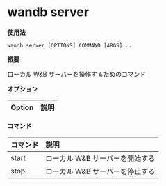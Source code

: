 
# wandb server

**使用法**

`wandb server [OPTIONS] COMMAND [ARGS]...`

**概要**

ローカル W&B サーバーを操作するためのコマンド

**オプション**

| **Option** | **説明** |
| :--- | :--- |

**コマンド**

| **コマンド** | **説明** |
| :--- | :--- |
| start | ローカル W&B サーバーを開始する |
| stop | ローカル W&B サーバーを停止する |